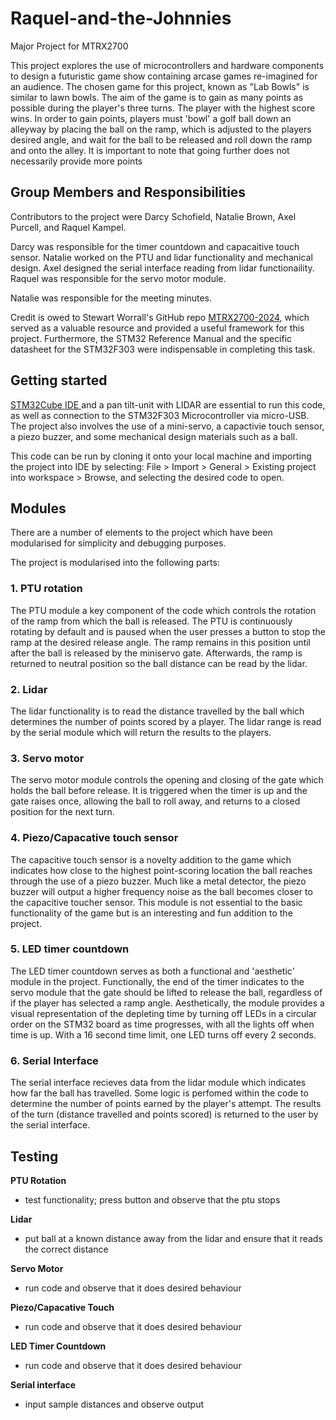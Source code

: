 # Raquel-and-the-Johnnies
Major Project for MTRX2700

This project explores the use of microcontrollers and hardware components to design a futuristic game show containing arcase games re-imagined for an audience. 
The chosen game for this project, known as "Lab Bowls" is similar to lawn bowls. 
The aim of the game is to gain as many points as possible during the player's three turns. The player with the highest score wins. 
In order to gain points, players must 'bowl' a golf ball down an alleyway by placing the ball on the ramp, which is adjusted to the players desired angle, and wait for the ball to be released and roll down the ramp and onto the alley.
It is important to note that going further does not necessarily provide more points

## Group Members and Responsibilities
Contributors to the project were Darcy Schofield, Natalie Brown, Axel Purcell, and Raquel Kampel. 

Darcy was responsible for the timer countdown and capacaitive touch sensor. Natalie worked on the PTU and lidar functionality and mechanical design. Axel designed the serial interface reading from lidar functionaility. Raquel was responsible for the servo motor module. 

Natalie was responsible for the meeting minutes. 

Credit is owed to Stewart Worrall's GitHub repo [MTRX2700-2024](https://github.com/stewart-worrall/MTRX2700-2024), which served as a valuable resource and provided a useful framework for this project. Furthermore, the STM32 Reference Manual and the specific datasheet for the STM32F303 were indispensable in completing this task.

## Getting started
 [STM32Cube IDE ](https://github.com/stewart-worrall/MTRX2700-2024) and a pan tilt-unit with LIDAR are essential to run this code, as well as connection to the STM32F303 Microcontroller via micro-USB. The project also involves the use of a mini-servo, a capactivie touch sensor, a piezo buzzer, and some mechanical design materials such as a ball. 

This code can be run by cloning it onto your local machine and importing the project into IDE by selecting:
File > Import > General > Existing project into workspace > Browse, and selecting the desired code to open.

## Modules
There are a number of elements to the project which have been modularised for simplicity and debugging purposes.

The project is modularised into the following parts:
### 1. PTU rotation
The PTU module a key component of the code which controls the rotation of the ramp from which the ball is released. The PTU is continuously rotating by default and is paused when the user presses a button to stop the ramp at the desired release angle. The ramp remains in this position until after the ball is released by the miniservo gate. Afterwards, the ramp is returned to neutral position so the ball distance can be read by the lidar.

### 2. Lidar 
The lidar functionality is to read the distance travelled by the ball which determines the number of points scored by a player. The lidar range is read by the serial module which will return the results to the players.

### 3. Servo motor
The servo motor module controls the opening and closing of the gate which holds the ball before release. It is triggered when the timer is up and the gate raises once, allowing the ball to roll away, and returns to a closed position for the next turn. 

### 4. Piezo/Capacative touch sensor
The capacitive touch sensor is a novelty addition to the game which indicates how close to the highest point-scoring location the ball reaches through the use of a piezo buzzer. Much like a metal detector, the piezo buzzer will output a higher frequency noise as the ball becomes closer to the capacitive toucher sensor. This module is not essential to the basic functionality of the game but is an interesting and fun addition to the project. 

### 5. LED timer countdown
The LED timer countdown serves as both a functional and 'aesthetic' module in the project. Functionally, the end of the timer indicates to the servo module that the gate should be lifted to release the ball, regardless of if the player has selected a ramp angle. Aesthetically, the module provides a visual representation of the depleting time by turning off LEDs in a circular order on the STM32 board as time progresses, with all the lights off when time is up. With a 16 second time limit, one LED turns off every 2 seconds. 

### 6. Serial Interface 
The serial interface recieves data from the lidar module which indicates how far the ball has travelled. Some logic is perfomed within the code to determine the number of points earned by the player's attempt. The results of the turn (distance travelled and points scored) is returned to the user by the serial interface. 

## Testing
**PTU Rotation**
- test functionality; press button and observe that the ptu stops
  
**Lidar**
- put ball at a known distance away from the lidar and ensure that it reads the correct distance

**Servo Motor**
- run code and observe that it does desired behaviour 

**Piezo/Capacative Touch**
- run code and observe that it does desired behaviour 

**LED Timer Countdown**
- run code and observe that it does desired behaviour 

**Serial interface**
- input sample distances and observe output






